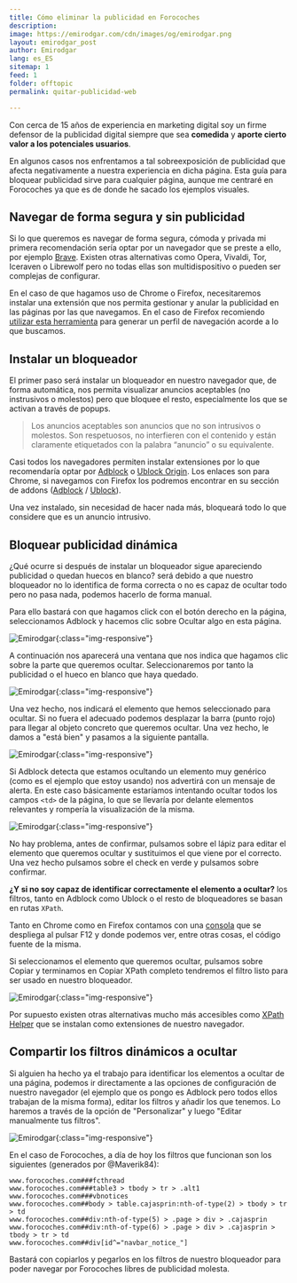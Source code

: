 ```yaml
---
title: Cómo eliminar la publicidad en Forocoches
description: 
image: https://emirodgar.com/cdn/images/og/emirodgar.png
layout: emirodgar_post
author: Emirodgar
lang: es_ES
sitemap: 1
feed: 1
folder: offtopic
permalink: quitar-publicidad-web

--- 
```


Con cerca de 15 años de experiencia en marketing digital soy un firme defensor de la publicidad digital siempre que sea **comedida** y **aporte cierto valor a los potenciales usuarios**. 

En algunos casos nos enfrentamos a tal sobreexposición de publicidad que afecta negativamente a nuestra experiencia en dicha página.  Esta guía para bloquear publicidad sirve para cualquier página, aunque me centraré en Forocoches ya que es de donde he sacado los ejemplos visuales.

## Navegar de forma segura y sin publicidad

Si lo que queremos es navegar de forma segura, cómoda y privada mi primera recomendación sería optar por un navegador que se preste a ello, por ejemplo [Brave](https://brave.com/es/). Existen otras alternativas como Opera, Vivaldi, Tor, Iceraven o Librewolf pero no todas ellas son multidispositivo o pueden ser complejas de configurar.

En el caso de que hagamos uso de Chrome o Firefox, necesitaremos instalar una extensión que nos permita gestionar y anular la publicidad en las páginas por las que navegamos. En el caso de Firefox recomiendo [utilizar esta herramienta](https://ffprofile.com/) para generar un perfil de navegación acorde a lo que buscamos.  

## Instalar un bloqueador 

El primer paso será instalar un bloqueador en nuestro navegador que, de forma automática, nos permita visualizar anuncios aceptables (no instrusivos o molestos) pero que bloquee el resto, especialmente los que se activan a través de popups.

> Los anuncios aceptables son anuncios que no son intrusivos o molestos. Son respetuosos, no interfieren con el contenido y están claramente etiquetados con la palabra “anuncio” o su equivalente.

Casi todos los navegadores permiten instalar extensiones por lo que recomendaría optar por [Adblock](https://chrome.google.com/webstore/detail/adblock-%E2%80%94-best-ad-blocker/gighmmpiobklfepjocnamgkkbiglidom?hl=es) o [Ublock Origin](https://chrome.google.com/webstore/detail/ublock-origin/cjpalhdlnbpafiamejdnhcphjbkeiagm?hl=es). Los enlaces son para Chrome, si navegamos con Firefox los podremos encontrar en su sección de addons ([Adblock](https://addons.mozilla.org/es/firefox/addon/adblock-for-firefox/) / [Ublock](https://addons.mozilla.org/es/firefox/addon/ublock-origin/)).

Una vez instalado, sin necesidad de hacer nada más, bloqueará todo lo que considere que es un anuncio intrusivo.

## Bloquear publicidad dinámica

¿Qué ocurre si después de instalar un bloqueador sigue apareciendo publicidad o quedan huecos en blanco? será debido a que nuestro bloqueador no lo identifica de forma correcta o no es capaz de ocultar todo pero no pasa nada, podemos hacerlo de forma manual.

Para ello bastará con que hagamos click con el botón derecho en la página, seleccionamos Adblock y hacemos clic sobre Ocultar algo en esta página.

![Emirodgar](https://i.imgur.com/6RSeRbp.png){:class="img-responsive"}

A continuación nos aparecerá una ventana que nos indica que hagamos clic sobre la parte que queremos ocultar. Seleccionaremos por tanto la publicidad o el hueco en blanco que haya quedado. 

![Emirodgar](https://i.imgur.com/MQOfMLv.png){:class="img-responsive"}

Una vez hecho, nos indicará el elemento que hemos seleccionado para ocultar. Si no fuera el adecuado podemos desplazar la barra (punto rojo) para llegar al objeto concreto que queremos ocultar. Una vez hecho, le damos a "está bien" y pasamos a la siguiente pantalla.

![Emirodgar](https://i.imgur.com/m3t7xqs.png){:class="img-responsive"}

Si Adblock detecta que estamos ocultando un elemento muy genérico (como es el ejemplo que estoy usando) nos advertirá con un mensaje de alerta. En este caso básicamente estaríamos intentando ocultar todos los campos `<td>` de la página, lo que se llevaría por delante elementos relevantes y rompería la visualización de la misma.

![Emirodgar](https://i.imgur.com/Gle3xH9.png){:class="img-responsive"}

No hay problema, antes de confirmar, pulsamos sobre el lápiz para editar el elemento que queremos ocultar y sustituimos el que viene por el correcto. Una vez hecho pulsamos sobre el check en verde y pulsamos sobre confirmar.

**¿Y si no soy capaz de identificar correctamente el elemento a ocultar?** los filtros, tanto en Adblock como Ublock o el resto de bloqueadores se basan en rutas `XPath`.

Tanto en Chrome como en Firefox contamos con una [consola](https://emirodgar.com/consola-devtools-chrome) que se despliega al pulsar F12 y donde podemos ver, entre otras cosas, el código fuente de la misma.

Si seleccionamos el elemento que queremos ocultar, pulsamos sobre Copiar y terminamos en Copiar XPath completo tendremos el filtro listo para ser usado en nuestro bloqueador.

![Emirodgar](https://i.imgur.com/YQc8An5.png){:class="img-responsive"}

Por supuesto existen otras alternativas mucho más accesibles como [XPath Helper](https://chrome.google.com/webstore/detail/xpath-helper/hgimnogjllphhhkhlmebbmlgjoejdpjl) que se instalan como extensiones de nuestro navegador.

## Compartir los filtros dinámicos a ocultar

Si alguien ha hecho ya el trabajo para identificar los elementos a ocultar de una página, podemos ir directamente a las opciones de configuración de nuestro navegador (el ejemplo que os pongo es Adblock pero todos ellos trabajan de la misma forma), editar los filtros y añadir los que tenemos. Lo haremos a través de la opción de "Personalizar" y luego "Editar manualmente tus filtros".

![Emirodgar](https://i.imgur.com/rf3odcU.png){:class="img-responsive"}

En el caso de Forocoches, a día de hoy los filtros que funcionan son los siguientes (generados por @Maverik84):

    www.forocoches.com###fcthread  
    www.forocoches.com###table3 > tbody > tr > .alt1  
    www.forocoches.com###vbnotices  
    www.forocoches.com##body > table.cajasprin:nth-of-type(2) > tbody > tr > td  
    www.forocoches.com##div:nth-of-type(5) > .page > div > .cajasprin  
    www.forocoches.com##div:nth-of-type(6) > .page > div > .cajasprin > tbody > tr > td  
    www.forocoches.com##div[id^="navbar_notice_"]

Bastará con copiarlos y pegarlos en los filtros de nuestro bloqueador para poder navegar por Forocoches libres de publicidad molesta.




<!--stackedit_data:
eyJoaXN0b3J5IjpbLTYxNDI2MjEyNSwyMTAwNzgwOTg4LC0zNj
g3NzYxNTcsLTUwNDk1Njg4MywxMTA3ODQyNjIzLC0xNzAwMDg4
OTQxLC03OTE1ODQwODksLTE2MDQ1ODQ5MTZdfQ==
-->
